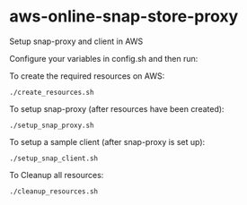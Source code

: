 # aws-online-snap-store-proxy
Setup snap-proxy and client in AWS

Configure your variables in config.sh and then run:

To create the required resources on AWS:

```
./create_resources.sh
```

To setup snap-proxy (after resources have been created):

```
./setup_snap_proxy.sh
```

To setup a sample client (after snap-proxy is set up):

```
./setup_snap_client.sh
``` 

To Cleanup all resources:

```
./cleanup_resources.sh
```
